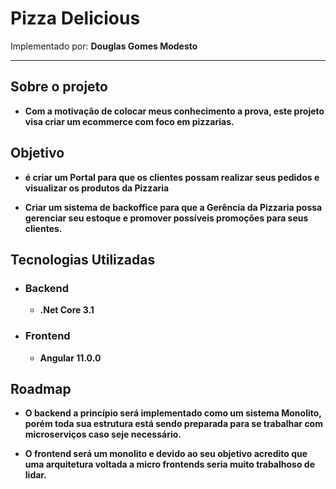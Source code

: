 # Pizza Delicious

Implementado por: <b>Douglas Gomes Modesto<b>

<hr>

## Sobre o projeto
  - Com a motivação de colocar meus conhecimento a prova, este projeto visa criar um ecommerce com foco em pizzarias. 

## Objetivo 
  - é criar um Portal para que os clientes possam realizar seus pedidos e visualizar os produtos da Pizzaria 

  - Criar um sistema de backoffice para que a Gerência da Pizzaria possa gerenciar seu estoque e promover possíveis promoções para seus clientes.


## Tecnologias Utilizadas
  - ### Backend
    - .Net Core 3.1
  - ### Frontend
    - Angular 11.0.0
  
## Roadmap
 - O backend a princípio será implementado como um sistema Monolito, porém toda sua estrutura está sendo preparada para se trabalhar com microserviços caso seje necessário.

 - O frontend será um monolito e devido ao seu objetivo acredito que uma arquitetura voltada a micro frontends seria muito trabalhoso de lidar.

